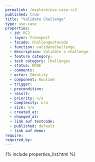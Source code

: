 ```yaml
---
permalink: /explore/use-case-rc2
published: true
title: "Validate Challenge"
type: use-case
properties:
  - id: RC2
  - layer: Transport
  - facade: ChallengesFacade
  - function: validateChallenge
  - description: Validate a challenge.
  - feature category:
  - tech category: Challenges
  - status: DONE
  - comments:
  - actor: Identity
  - component: Runtime
  - trigger:
  - precondition:
  - result:
  - priority: n/a
  - complexity: n/a
  - size: n/a
  - created_at:
  - changed_at:
  - link auf testcode:
  - published: default
  - link auf demo:
require:
required_by:
---
```


{% include properties_list.html %}
